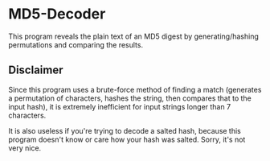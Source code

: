 MD5-Decoder
===========

This program reveals the plain text of an MD5 digest by generating/hashing permutations and comparing the results.

## Disclaimer
Since this program uses a brute-force method of finding a match (generates a permutation of characters, hashes the string, then compares that to the input hash), it is extremely inefficient for input strings longer than 7 characters.

It is also useless if you're trying to decode a salted hash, because this program doesn't know or care how your hash was salted. Sorry, it's not very nice.
